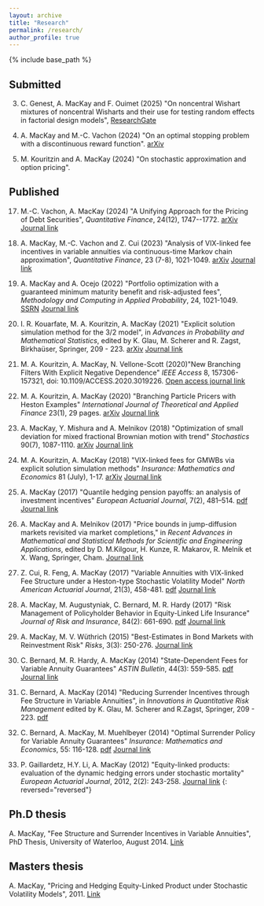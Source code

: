 ```yaml
---
layout: archive
title: "Research"
permalink: /research/
author_profile: true
---
```


{% include base_path %}

## Submitted

3. C. Genest, A. MacKay and F. Ouimet (2025) "On noncentral Wishart mixtures of noncentral Wisharts and their use for testing random effects in factorial design models", [ResearchGate](https://www.researchgate.net/publication/389138076_On_noncentral_Wishart_mixtures_of_noncentral_Wisharts_and_their_use_for_testing_random_effects_in_factorial_design_models)

2. A. MacKay and M.-C. Vachon (2024) "On an optimal stopping problem with a discontinuous reward function". [arXiv](https://arxiv.org/pdf/2311.03538)

1. M. Kouritzin and A. MacKay (2024) "On stochastic approximation and option pricing".



## Published

17. M.-C. Vachon, A. MacKay (2024) "A Unifying Approach for the Pricing of Debt Securities", *Quantitative Finance*, 24(12), 1747--1772. [arXiv](https://arxiv.org/pdf/2403.06303) [Journal link](https://www.tandfonline.com/doi/pdf/10.1080/14697688.2024.2423686)

16. A. MacKay, M.-C. Vachon and Z. Cui (2023) "Analysis of VIX-linked fee incentives in variable annuities via continuous-time Markov chain approximation", *Quantitative Finance*, 23 (7-8), 1021-1049. [arXiv](https://arxiv.org/pdf/2207.14793) [Journal link](https://www.tandfonline.com/doi/abs/10.1080/14697688.2023.2215278)


15. A. MacKay and A. Ocejo (2022) "Portfolio optimization with a guaranteed minimum maturity benefit and risk-adjusted fees", *Methodology and Computing in Applied Probability*, 24, 1021-1049. [SSRN](https://papers.ssrn.com/sol3/Delivery.cfm?abstractid=3486858) [Journal link](https://link.springer.com/article/10.1007/s11009-022-09942-5)

14. I. R. Kouarfate, M. A. Kouritzin, A. MacKay (2021) "Explicit solution simulation method for the 3/2 model", in *Advances in Probability and Mathematical Statistics*, edited by K. Glau, M. Scherer and R. Zagst, Birkhaüser, Springer, 209 - 223. [arXiv](https://arxiv.org/pdf/2009.09058.pdf) [Journal link](https://link.springer.com/chapter/10.1007/978-3-030-85325-9_8)

13. M. A. Kouritzin, A. MacKay, N. Vellone-Scott (2020)"New Branching Filters With Explicit Negative Dependence" *IEEE Access* 8, 157306-157321, doi: 10.1109/ACCESS.2020.3019226. [Open access journal link](https://ieeexplore.ieee.org/document/9174988)

12. M. A. Kouritzin, A. MacKay (2020) "Branching Particle Pricers with Heston Examples" *International Journal of Theoretical and Applied Finance* 23(1), 29 pages. [arXiv](https://arxiv.org/pdf/1907.00219.pdf) [Journal link](https://www.worldscientific.com/doi/abs/10.1142/S021902492050003X)

11. A. MacKay, Y. Mishura and A. Melnikov (2018) "Optimization of small deviation for mixed fractional Brownian motion with trend" *Stochastics* 90(7), 1087-1110. [arXiv](https://arxiv.org/abs/1806.04998) [Journal link](https://www.tandfonline.com/doi/full/10.1080/17442508.2018.1478835)

10. M. A. Kouritzin, A. MacKay  (2018) "VIX-linked fees for GMWBs via explicit solution simulation methods" *Insurance: Mathematics and Economics* 81 (July), 1-17. [arXiv](https://arxiv.org/abs/1708.06886) [Journal link](https://www.sciencedirect.com/science/article/pii/S0167668717303967)

9. A. MacKay (2017) "Quantile hedging pension payoffs: an analysis of investment incentives" *European Actuarial Journal*, 7(2), 481–514. [pdf](https://annemackay.github.io/files/paper9.pdf) [Journal link](https://link.springer.com/article/10.1007/s13385-017-0161-3)

8. A. MacKay and A. Melnikov (2017) "Price bounds in jump-diffusion markets revisited via market completions," in *Recent Advances in Mathematical and Statistical Methods for Scientific and Engineering Applications*, edited by D. M.Kilgour, H. Kunze, R. Makarov, R. Melnik et X. Wang, Springer, Cham. [Journal link](https://link.springer.com/chapter/10.1007/978-3-319-99719-3_50)

7. Z. Cui, R. Feng, A. MacKay (2017) "Variable Annuities with VIX-linked Fee Structure under a Heston-type Stochastic Volatility Model" *North American Actuarial Journal*, 21(3), 458-481. [pdf](https://annemackay.github.io/files/paper7.pdf) [Journal link](https://www.tandfonline.com/doi/abs/10.1080/10920277.2017.1307765)

6. A. MacKay, M. Augustyniak, C. Bernard, M. R. Hardy (2017) "Risk Management of Policyholder Behavior in Equity-Linked Life Insurance" *Journal of Risk and Insurance*, 84(2): 661-690. [pdf](https://annemackay.github.io/files/paper6.pdf) [Journal link](https://onlinelibrary.wiley.com/doi/full/10.1111/jori.12094)

5. A. MacKay, M. V. Wüthrich (2015) "Best-Estimates in Bond Markets with Reinvestment Risk" *Risks*, 3(3): 250-276. [Journal link](https://www.mdpi.com/2227-9091/3/3/250)

4. C. Bernard, M. R. Hardy, A. MacKay (2014) "State-Dependent Fees for Variable Annuity Guarantees" *ASTIN Bulletin*, 44(3): 559-585. [pdf](https://annemackay.github.io/files/paper4.pdf) [Journal link](https://www.cambridge.org/core/journals/astin-bulletin-journal-of-the-iaa/article/statedependent-fees-for-variable-annuity-guarantees/2A2D06F0A56B24B7E284379174257ECC)

3. C. Bernard, A. MacKay (2014) "Reducing Surrender Incentives through Fee Structure in Variable Annuities", in *Innovations in Quantitative Risk Management* edited by K. Glau, M. Scherer and R.Zagst, Springer, 209 - 223. [pdf](https://annemackay.github.io/files/paper3.pdf)

2. C. Bernard, A. MacKay, M. Muehlbeyer (2014) "Optimal Surrender Policy for Variable Annuity Guarantees" *Insurance: Mathematics and Economics*, 55: 116-128. [pdf](https://annemackay.github.io/files/paper2.pdf) [Journal link](https://www.sciencedirect.com/science/article/abs/pii/S0167668714000109)

1. P. Gaillardetz, H.Y. Li, A. MacKay (2012) "Equity-linked products: evaluation of the dynamic hedging errors under stochastic mortality" *European Actuarial Journal*,  2012, 2(2): 243-258. [Journal link](https://link.springer.com/article/10.1007/s13385-012-0057-1#page-1)
{: reversed="reversed"}


## Ph.D thesis

A. MacKay, "Fee Structure and Surrender Incentives in Variable Annuities", PhD Thesis, University of Waterloo, August 2014. [Link](https://uwspace.uwaterloo.ca/bitstream/handle/10012/8601/MacKay_Anne.pdf?sequence=5)


## Masters thesis

A. MacKay, "Pricing and Hedging Equity-Linked Product under Stochastic Volatility Models", 2011. [Link](https://spectrum.library.concordia.ca/15123/1/MacKay_MSc_F2011.pdf)
